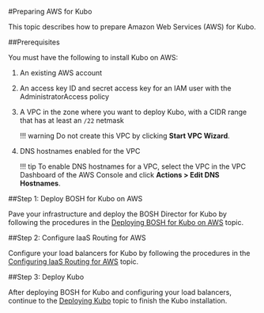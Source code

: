 #Preparing AWS for Kubo

This topic describes how to prepare Amazon Web Services (AWS) for Kubo.

##Prerequisites

You must have the following to install Kubo on AWS:

1. An existing AWS account
1. An access key ID and secret access key for an IAM user with the AdministratorAccess policy
1. A VPC in the zone where you want to deploy Kubo, with a CIDR range that has at least an `/22` netmask

	!!! warning
		Do not create this VPC by clicking **Start VPC Wizard**.

1. DNS hostnames enabled for the VPC 

	!!! tip
		To enable DNS hostnames for a VPC, select the VPC in the VPC Dashboard of the AWS Console and click **Actions > Edit DNS Hostnames**.

##Step 1: Deploy BOSH for Kubo on AWS

Pave your infrastructure and deploy the BOSH Director for Kubo by following the procedures in the [Deploying BOSH for Kubo on AWS](deploying-bosh-aws/) topic.

##Step 2: Configure IaaS Routing for AWS

Configure your load balancers for Kubo by following the procedures in the [Configuring IaaS Routing for AWS](routing-aws/) topic.

##Step 3: Deploy Kubo

After deploying BOSH for Kubo and configuring your load balancers, continue to the [Deploying Kubo](../deploying-kubo/) topic to finish the Kubo installation.

